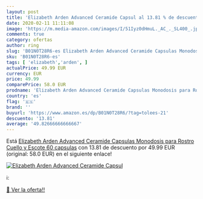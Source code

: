 ```yaml
---
layout: post
title: 'Elizabeth Arden Advanced Ceramide Capsul al 13.81 % de descuento'
date: 2020-02-11 11:11:08
image: 'https://m.media-amazon.com/images/I/51Iyz0dHmuL._AC_._SL400_.jpg'
comments: true
category: ofertas
author: ring
slug: 'B01N0T28R6-es Elizabeth Arden Advanced Ceramide Capsulas Monodosis para...'
sku: 'B01N0T28R6-es'
tags: [ 'elizabeth','arden', ]
actualPrice: 49.99 EUR
currency: EUR
price: 49.99
comparePrice: 58.0 EUR
prodname: 'Elizabeth Arden Advanced Ceramide Capsulas Monodosis para Rostro  Cuello y Escote 60 capsulas'
country: 'es'
flag: '🇪🇸'
brand: ''
buyurl: 'https://www.amazon.es/dp/B01N0T28R6/?tag=tolees-21'
descuento: '13.81'
average: '49.82666666666667'
---
```


Está [Elizabeth Arden Advanced Ceramide Capsulas Monodosis para Rostro  Cuello y Escote 60 capsulas](https://www.amazon.es/dp/B01N0T28R6/?tag=tolees-21) con 13.81 de descuento por 49.99 EUR (original: 58.0 EUR) en el siguiente enlace!

[![Elizabeth Arden Advanced Ceramide Capsul](https://m.media-amazon.com/images/I/51Iyz0dHmuL._AC_._SL400_.jpg)](https://www.amazon.es/dp/B01N0T28R6/?tag=tolees-21)

ℹ️:


[🛒 Ver la oferta!!](https://www.amazon.es/dp/B01N0T28R6/?tag=tolees-21)
